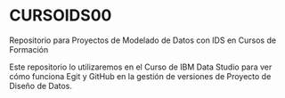 # CURSOIDS00
Repositorio para Proyectos de Modelado de Datos con IDS en Cursos de Formación

Este repositorio lo utilizaremos en el Curso de IBM Data Studio para ver cómo funciona Egit y GitHub en la gestión de versiones de Proyecto de Diseño de Datos.
